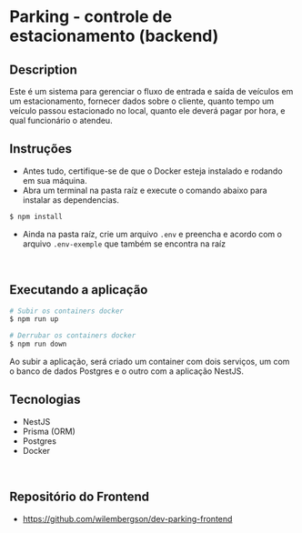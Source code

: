 # Parking - controle de estacionamento (backend)

## Description

Este é um sistema para gerenciar o fluxo de entrada e saída de veículos em um estacionamento, fornecer dados sobre o cliente, quanto tempo um veículo passou estacionado no local, quanto ele deverá pagar por hora, e qual funcionário o atendeu.

## Instruções
- Antes tudo, certifique-se de que o Docker esteja instalado e rodando em sua máquina.
- Abra um terminal na pasta raíz e execute o comando abaixo para instalar as dependencias.

```bash
$ npm install
```
- Ainda na pasta raíz, crie um arquivo ```.env``` e preencha e acordo com o arquivo ```.env-exemple``` que também se encontra na raíz
</br>

## Executando a aplicação

```bash
# Subir os containers docker
$ npm run up

# Derrubar os containers docker
$ npm run down
```
Ao subir a aplicação, será criado um container com dois serviços, um com o banco de dados Postgres e o outro com a aplicação NestJS.
</br>

## Tecnologias
- NestJS
- Prisma (ORM)
- Postgres
- Docker
</br>

## Repositório do Frontend
- https://github.com/wilembergson/dev-parking-frontend